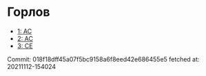 # Горлов
- [1: AC](1.md)
- [2: AC](2.md)
- [3: CE](3.md)

Commit: 018f18dff45a07f5bc9158a6f8eed42e686455e5
 fetched at: 20211112-154024
